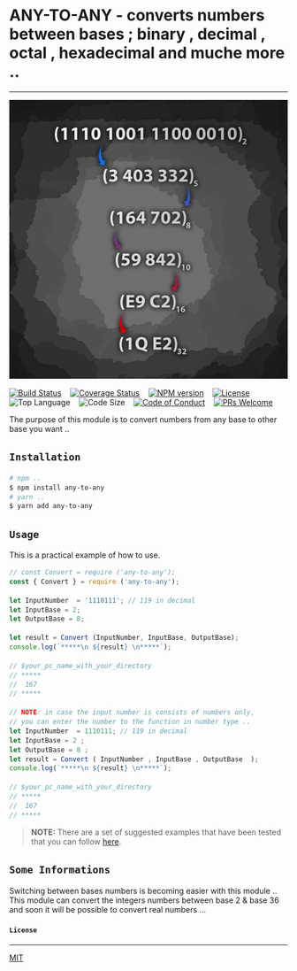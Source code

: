 # ANY-TO-ANY - converts numbers between bases ; binary , decimal , octal , hexadecimal and muche more ..  
---

![imed-jaberi](logo.jpg)

[![Build Status][travis-badge]][travis-url] &nbsp;&nbsp;
[![Coverage Status][coveralls-badge]][coveralls-url] &nbsp;&nbsp;
[![NPM version][npm-badge]][npm-url] &nbsp;&nbsp;
[![License][license-badge]][license-url] &nbsp;&nbsp;
![Top Language][top-language-badge] &nbsp;&nbsp;
![Code Size][code-size-badge] &nbsp;&nbsp;
[![Code of Conduct][coc-badge]][coc-url] &nbsp;&nbsp;
[![PRs Welcome][pr-badge]][pr-url] &nbsp;&nbsp;


[travis-badge]: https://travis-ci.org/3imed-jaberi/any-to-any.svg?branch=master
[travis-url]: https://travis-ci.org/3imed-jaberi/any-to-any

[coveralls-badge]: https://coveralls.io/repos/github/3imed-jaberi/any-to-any/badge.svg?branch=master
[coveralls-url]: https://coveralls.io/github/3imed-jaberi/any-to-any?branch=master

[npm-badge]: https://img.shields.io/npm/v/any-to-any.svg
[npm-url]: https://www.npmjs.com/package/any-to-any

[license-badge]: https://img.shields.io/badge/license-MIT-green.svg
[license-url]: https://github.com/3imed-jaberi/any-to-any/blob/master/LICENSE

[top-language-badge]: https://img.shields.io/github/languages/top/3imed-jaberi/any-to-any

[code-size-badge]: https://img.shields.io/github/languages/code-size/3imed-jaberi/any-to-any

[coc-badge]: https://img.shields.io/badge/code%20of-conduct-ff69b4.svg
[coc-url]: https://github.com/3imed-jaberi/any-to-any/blob/master/CODE_OF_CONDUCT.md

[pr-badge]: https://img.shields.io/badge/PRs-welcome-brightgreen.svg
[pr-url]: https://github.com/3imed-jaberi/any-to-any/blob/master/CONTRIBUTING.md


The purpose of this module is to convert numbers from any base to other base you want ..


## `Installation`

```bash
# npm ..
$ npm install any-to-any
# yarn ..
$ yarn add any-to-any
```


## `Usage`

This is a practical example of how to use.

```javascript
// const Convert = require ('any-to-any');
const { Convert } = require ('any-to-any');

let InputNumber  = '1110111'; // 119 in decimal
let InputBase = 2;
let OutputBase = 8;

let result = Convert (InputNumber, InputBase, OutputBase);
console.log(`*****\n ${result} \n*****`);

// $your_pc_name_with_your_directory
// *****
//  167
// *****

// NOTE: in case the input number is consists of numbers only,
// you can enter the number to the function in number type ..
let InputNumber  = 1110111; // 119 in decimal
let InputBase = 2 ;
let OutputBase = 8 ;
let result = Convert ( InputNumber , InputBase , OutputBase  ); 
console.log(`*****\n ${result} \n*****`);

// $your_pc_name_with_your_directory
// *****
//  167
// *****
```

> **NOTE:** There are a set of suggested examples that have been tested that you can follow [here](https://github.com/3imed-jaberi/any-to-any/blob/master/test/test.spec.ts).


## `Some Informations`

Switching between bases numbers is becoming easier with this module .. 
This module can convert the integers numbers between base 2 & base 36 and soon it will be possible to convert real numbers ...


#### `License`
---

[MIT](LICENSE)